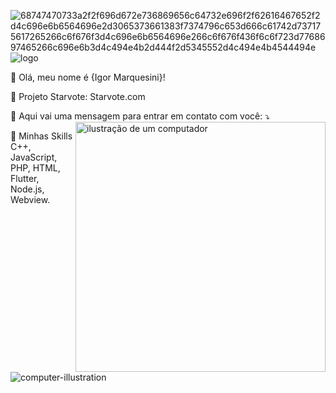 ![68747470733a2f2f696d672e736869656c64732e696f2f62616467652f2d4c696e6b6564696e2d3065373661383f7374796c653d666c61742d737175617265266c6f676f3d4c696e6b6564696e266c6f676f436f6c6f723d7768697465266c696e6b3d4c494e4b2d444f2d5345552d4c494e4b4544494e](https://github.com/user-attachments/assets/7a244064-3b2b-4338-9080-5ca23b10b7d9)![logo](https://github.com/user-attachments/assets/1be7b30d-8b39-4960-9655-b691f76b338f)

💜 Olá, meu nome é {Igor Marquesini}!

🔭 Projeto Starvote: Starvote.com

💌 Aqui vai uma mensagem para entrar em contato com você: ⤵️
<img src="https://raw.githubusercontent.com/MicaelliMedeiros/micaellimedeiros/master/image/computer-illustration.png" alt="ilustração de um computador" min-width="400px" max-width="400px" width="400px" align="right">

🚀 Minhas Skills
C++, JavaScript, PHP, HTML, Flutter, Node.js, Webview.


![computer-illustration](https://github.com/user-attachments/assets/d4ce34cb-aed3-4bde-9b22-478ebbe11a01)
